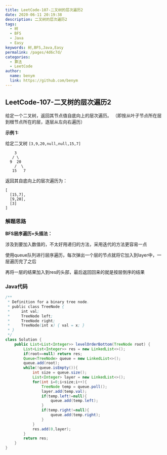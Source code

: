 ```yaml
---
title: LeetCode-107-二叉树的层次遍历2
date: 2020-06-11 20:19:38
description: 二叉树的层次遍历2
tags: 
  - 树
  - BFS
  - Java
  - Easy
keywords: 树,BFS,Java,Easy
permalink: /pages/4d6c7d/
categories: 
  - 算法
  - LeetCode
author: 
  name: benym
  link: https://github.com/benym
---
```


## LeetCode-107-二叉树的层次遍历2

给定一个二叉树，返回其节点值自底向上的层次遍历。 （即按从叶子节点所在层到根节点所在的层，逐层从左向右遍历）

<!--more-->

**示例 1:**

给定二叉树 `[3,9,20,null,null,15,7]`

```
    3
   / \
  9  20
    /  \
   15   7
```

返回其自底向上的层次遍历为：

```
[
  [15,7],
  [9,20],
  [3]
]
```

### 解题思路

**BFS层序遍历+头插法：**

涉及到要加入数值的，不太好用递归的方法，采用迭代的方法更容易一点

使用queue队列进行层序遍历，每次弹出一个层的节点就将它加入到layer中，一层遍历完了之后

再将一层的结果加入到res的头部，最后返回回来的就是按层倒序的结果

### Java代码

```java
/**
 * Definition for a binary tree node.
 * public class TreeNode {
 *     int val;
 *     TreeNode left;
 *     TreeNode right;
 *     TreeNode(int x) { val = x; }
 * }
 */
class Solution {
    public List<List<Integer>> levelOrderBottom(TreeNode root) {
        List<List<Integer>> res = new LinkedList<>();
        if(root==null) return res;
        Queue<TreeNode> queue = new LinkedList<>();
        queue.add(root);
        while(!queue.isEmpty()){
            int size = queue.size();
            List<Integer> layer = new LinkedList<>();
            for(int i=0;i<size;i++){
                TreeNode temp = queue.poll();
                layer.add(temp.val);
                if(temp.left!=null){
                    queue.add(temp.left);
                }
                if(temp.right!=null){
                    queue.add(temp.right);
                }
            }
            res.add(0,layer);
        }
        return res;
    }
}
```
